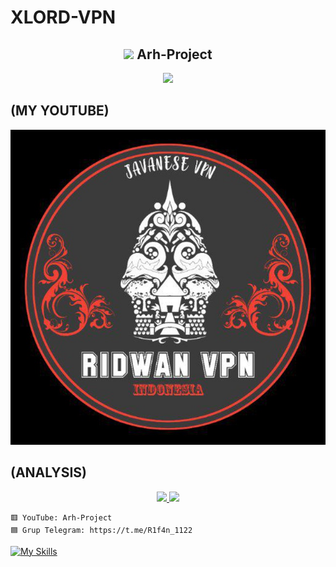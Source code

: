 # XLORD-VPN<!-- Hi skid <3 -->

<h2 align="center"><img src="https://s8.gifyu.com/images/979447220829032478.gif" height="25px"> Arh-Project<a href="https://discord.gg/onlp"></a></h2>

<p align="center">

<img src="https://readme-typing-svg.herokuapp.com?color=000000&center=true&vCenter=true&multiline=true&height=85&lines=𝙃𝙚𝙡𝙡𝙤,+𝙬𝙚𝙡𝙘𝙤𝙢𝙚;𝗜𝗻𝘁𝗿𝗼𝗱𝘂𝗰𝗲+𝗠𝘆+𝗡𝗮𝗺𝗲+Arh-Project;𝗦𝘂𝗯𝘀𝗰𝗿𝗶𝗯𝗲+𝘁𝗼+𝗬𝗼𝘂𝗧𝘂𝗯𝗲+Arh-Project">

  ## (MY YOUTUBE)

[![LeetHub](https://github.com/MyRidwan/MyRidwan/blob/ipuk/20221010_001912.png)](https://youtube.com/c/alnurridwan "LeetHub saves lives!")
## (ANALYSIS)
<p align="center">

<a href="https://github.com/MyRidwan">

  <img height="180em" src="https://github-readme-stats-eight-theta.vercel.app/api?username=MyRidwan&show_icons=true&theme=algolia&include_all_commits=true&count_private=true"/>

  <img height="180em" src="https://github-readme-stats-eight-theta.vercel.app/api/top-langs/?username=MyRidwan&layout=compact&langs_count=8&theme=algolia"/>

</a>
</p>





```
🟥 YouTube: Arh-Project 
🟦 Grup Telegram: https://t.me/R1f4n_1122
```

[![My Skills](https://skillicons.dev/icons?i=java,linux,js,html,css,python,php,bash,azure,docker,gcp)](https://skillicons.dev)



















